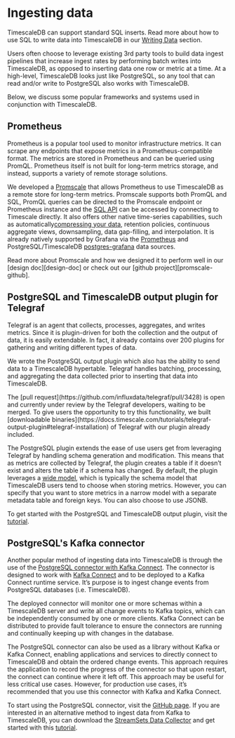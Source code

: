 # Ingesting data

TimescaleDB can support standard SQL inserts. Read more about how to use
SQL to write data into TimescaleDB in our [Writing Data][writing-data] section.

Users often choose to leverage existing 3rd party tools to build data ingest pipelines
that increase ingest rates by performing batch writes into TimescaleDB, as opposed
to inserting data one row or metric at a time. At a high-level, TimescaleDB looks just
like PostgreSQL, so any tool that can read and/or write to PostgreSQL also works with
TimescaleDB.

Below, we discuss some popular frameworks and systems used in conjunction with TimescaleDB.

## Prometheus [](prometheus)

Prometheus is a popular tool used to monitor infrastructure metrics. It can scrape any
endpoints that expose metrics in a Prometheus-compatible format. The metrics are stored in
Prometheus and can be queried using PromQL. Prometheus itself is not built for long-term
metrics storage, and instead, supports a variety of remote storage solutions.

We developed a [Promscale][promscale-blog] that allows Prometheus to use TimescaleDB as a
remote store for long-term metrics. Promscale supports both PromQL and SQL, PromQL queries
can be directed to the Promscale endpoint or Prometheus instance and the [SQL
API][promscale-sql] can be accessed by connecting to Timescale directly. It also offers
other native time-series capabilities, such as automatically[compressing your
data][timescale-compression], retention policies, continuous aggregate views,
downsampling, data gap-filling, and interpolation. It is already natively supported by
Grafana via the [Prometheus][prometheus-grafana] and PostgreSQL/TimescaleDB
[postgres-grafana] data sources.

Read more about Promscale and how we designed it to perform well in our [design
doc][design-doc] or check out our [github project][promscale-github].

## PostgreSQL and TimescaleDB output plugin for Telegraf [](postgresql-and-timescaledb-output-plugin-for-telegraf)

Telegraf is an agent that collects, processes, aggregates, and writes metrics. Since it is plugin-driven for both the
collection and the output of data, it is easily extendable. In fact, it already contains over 200 plugins for gathering and
writing different types of data.

We wrote the PostgreSQL output plugin which also has the ability to send data to
a TimescaleDB hypertable. Telegraf handles batching, processing, and aggregating
the data collected prior to inserting that data into TimescaleDB.

<highlight type="warning">
The [pull request](https://github.com/influxdata/telegraf/pull/3428) is open
and currently under review by the Telegraf developers, waiting to be merged. To
give users the opportunity to try this functionality, we built [downloadable
binaries](https://docs.timescale.com/tutorials/telegraf-output-plugin#telegraf-installation)
of Telegraf with our plugin already included.
</highlight>

The PostgreSQL plugin extends the ease of use users get from leveraging Telegraf by handling schema generation and
modification. This means that as metrics are collected by Telegraf, the plugin creates a table if it doesn’t exist and alters
the table if a schema has changed. By default, the plugin leverages a [wide model][wide-model], which is typically the schema
model that TimescaleDB users tend to choose when storing metrics. However, you can specify that you want to store metrics in a
narrow model with a separate metadata table and foreign keys. You can also choose to use JSONB.

To get started with the PostgreSQL and TimescaleDB output plugin, visit the [tutorial][telegraf-tutorial].

## PostgreSQL's Kafka connector [](postgresqls-kafka-connector)

Another popular method of ingesting data into TimescaleDB is through the use of
the [PostgreSQL connector with Kafka Connect][postgresql-connector-with-kafka-connect].
The connector is designed to work with [Kafka Connect][kafka-connect] and to be
deployed to a Kafka Connect runtime service. It’s purpose is to ingest change
events from PostgreSQL databases (i.e. TimescaleDB).

The deployed connector will monitor one or more schemas within a TimescaleDB
server and write all change events to Kafka topics, which can be independently
consumed by one or more clients. Kafka Connect can be distributed to provide
fault tolerance to ensure the connectors are running and continually keeping
up with changes in the database.

<highlight type="tip">
The PostgreSQL connector can also be used as a library without Kafka or
Kafka Connect, enabling applications and services to directly connect to
TimescaleDB and obtain the ordered change events. This approach requires the
application to record the progress of the connector so that upon restart,
the connect can continue where it left off. This approach may be useful for
less critical use cases. However, for production use cases, it’s recommended
that you use this connector with Kafka and Kafka Connect.
</highlight>

To start using the PostgreSQL connector, visit the [GitHub page][github-debezium].
If you are interested in an alternative method to ingest data from Kafka to
TimescaleDB, you can download the [StreamSets Data Collector][streamsets-data-collector]
and get started with this [tutorial][tutorial-streamsets].  


[writing-data]: /how-to-guides/writing-data
[prometheus-grafana]: https://grafana.com/docs/grafana/latest/datasources/prometheus/
[postgres-grafana]: https://grafana.com/docs/grafana/latest/datasources/postgres/
[promscale-blog]: https://blog.timescale.com/blog/promscale-analytical-platform-long-term-store-for-prometheus-combined-sql-promql-postgresql/
[promscale-sql]: https://github.com/timescale/promscale/blob/master/docs/sql_schema.md
[timescale-compression]: https://blog.timescale.com/blog/building-columnar-compression-in-a-row-oriented-database/
[pull-request]: https://github.com/influxdata/telegraf/pull/3428
[downloadable-binaries]: https://docs.timescale.com/tutorials/telegraf-output-plugin#telegraf-installation
[wide-model]: https://docs.timescale.com/introduction/data-model
[telegraf-tutorial]: https://docs.timescale.com/tutorials/telegraf-output-plugin
[postgresql-connector-with-kafka-connect]: https://github.com/debezium/debezium/tree/master/debezium-connector-postgres
[kafka-connect]: http://kafka.apache.org/documentation.html#connect
[github-debezium]: https://github.com/debezium/debezium/tree/master/debezium-connector-postgres
[streamsets-data-collector]: https://streamsets.com/products/dataops-platform/data-collector-engine/
[tutorial-streamsets]: https://streamsets.com/blog/ingesting-data-apache-kafka-timescaledb/
